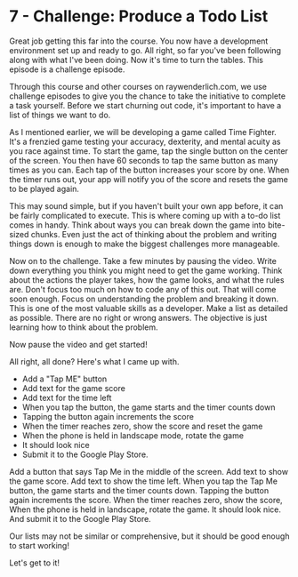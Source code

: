 # 7 - Challenge: Produce a Todo List

Great job getting this far into the course. You now have a development environment set up and ready to go.  All right, so far you've been following along with what I've been doing.  Now it's time to turn the tables. This episode is a challenge episode. 

Through this course and other courses on raywenderlich.com, we use challenge episodes to give you the chance to take the initiative to complete a task yourself.  Before we start churning out code,  it's important to have a list of things we want to do.

As I mentioned earlier,  we will be developing a game called Time Fighter.  It's a frenzied game testing your accuracy, dexterity, and mental acuity as you race against time.  To start the game, tap the single button on the center of the screen.  You then have 60 seconds to tap the same button as many times as you can.  Each tap of the button increases your score by one.  When the timer runs out, your app will notify you of the score and resets the game to be played again.

This may sound simple, but if you haven't built your own app before, it can be fairly complicated to execute.  This is where coming up with a to-do list comes in handy.  Think about ways you can break down the game into bite-sized chunks.  Even just the act of thinking about the problem and writing things down is enough to make the biggest challenges more manageable.

Now on to the challenge. Take a few minutes by pausing the video. Write down everything you think you might need to get the game working.  Think about the actions the player takes,  how the game looks, and what the rules are. Don't focus too much on how to code any of this out.  That will come soon enough. Focus on understanding the problem and breaking it down.  This is one of the most valuable skills as a developer.  Make a list as detailed as possible. There are no right or wrong answers.  The objective is just learning how to think about the problem.

Now pause the video and get started!

All right, all done? Here's what I came up with.

* Add a "Tap ME" button
* Add text for the game score
* Add text for the time left
* When you tap the button, the game starts and the timer counts down
* Tapping the button again increments the score
* When the timer reaches zero, show the score and reset the game
* When the phone is held in landscape mode, rotate the game
* It should look nice
* Submit it to the Google Play Store.

Add a button that says Tap Me in the middle of the screen. Add text to show the game score.  Add text to show the time left. When you tap the Tap Me button, the game starts and the timer counts down.  Tapping the button again increments the score. When the timer reaches zero, show the score, When the phone is held in landscape,  rotate the game. It should look nice. And submit it to the Google Play Store.

Our lists may not be similar or comprehensive, but it should be good enough to start working!

Let's get to it!

